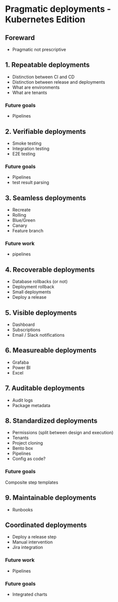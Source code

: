 # Pragmatic deployments - Kubernetes Edition

## Foreward

* Pragmatic not prescriptive

## 1. Repeatable deployments

* Distinction between CI and CD
* Distinction between release and deployments
* What are environments
* What are tenants

### Future goals
* Pipelines

## 2. Verifiable deployments

* Smoke testing
* Integration testing
* E2E testing

### Future goals
* Pipelines
* test result parsing

## 3. Seamless deployments

* Recreate
* Rolling
* Blue/Green
* Canary
* Feature branch

### Future work
* pipelines

## 4. Recoverable deployments

* Database rollbacks (or not)
* Deployment rollback
* Small deployments
* Deploy a release

## 5. Visible deployments

* Dashboard
* Subscriptions
* Email / Slack notifications

## 6. Measureable deployments

* Grafaba
* Power BI
* Excel

## 7. Auditable deployments

* Audit logs
* Package metadata

## 8. Standardized deployments

* Permissions (split between design and execution)
* Tenants
* Project cloning
* Bento box
* Pipelines
* Config as code?

### Future goals
Composite step templates

## 9. Maintainable deployments

* Runbooks


## Coordinated deployments

* Deploy a release step
* Manual intervention
* Jira integration

### Future work
* Pipelines

### Future goals

* Integrated charts

